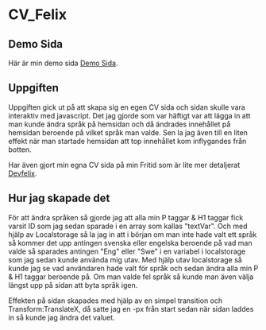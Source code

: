 # CV_Felix
 
## Demo Sida
Här är min demo sida [Demo Sida](https://frontfelix.github.io/Labb-3/).

## Uppgiften
Uppgiften gick ut på att skapa sig en egen CV sida och sidan skulle vara interaktiv med javascript. Det jag gjorde som var häftigt var att lägga in att man kunde ändra språk på hemsidan och då ändrades innehållet på hemsidan beroende på vilket språk man valde. Sen la jag även till en liten effekt när man startade hemsidan att top innehållet kom inflygandes från botten.

Har även gjort min egna CV sida på min Fritid som är lite mer detaljerat [Devfelix](https://devfelix.com/).

## Hur jag skapade det
För att ändra språken så gjorde jag att alla min P taggar & H1 taggar fick varsit ID som jag sedan sparade i en array som kallas "textVar". Och med hjälp av Localstorage så la jag in att i början om man inte hade valt ett språk så kommer det upp antingen svenska eller engelska beroende på vad man valde så sparades antingen "Eng" eller "Swe" i en variabel i localstorage som jag sedan kunde använda mig utav.
Med hjälp utav localstorage så kunde jag se vad användaren hade valt för språk och sedan ändra alla min P & H1 taggar beroende på. 
Om man valde fel språk så kunde man även välja längst upp på sidan att byta språk igen.

Effekten på sidan skapades med hjälp av en simpel transition och Transform:TranslateX, då satte jag en -px från start sedan när sidan laddes in så kunde jag ändra det valuet. 
